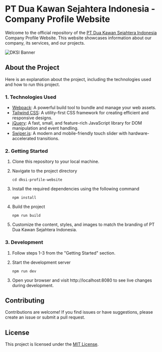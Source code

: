 # PT Dua Kawan Sejahtera Indonesia - Company Profile Website

Welcome to the official repository of the [PT Dua Kawan Sejahtera Indonesia](https://dksi.co.id/) Company Profile
Website. This website showcases information about our company, its services, and our projects.

![DKSI Banner](https://i.imgur.com/EVnTaXv.png)

## About the Project

Here is an explanation about the project, including the technologies used and how to run this project.

### 1. Technologies Used

- [Webpack](https://webpack.js.org/): A powerful build tool to bundle and manage your web assets.
- [Tailwind CSS](https://tailwindcss.com/): A utility-first CSS framework for creating efficient and responsive designs.
- [jQuery](https://jquery.com/): A fast, small, and feature-rich JavaScript library for DOM manipulation and event
  handling.
- [Swiper.js](https://swiperjs.com/): A modern and mobile-friendly touch slider with hardware-accelerated transitions.

### 2. Getting Started

1. Clone this repository to your local machine.
2. Navigate to the project directory

    ```shell
    cd dksi-profile-website
    ```
3. Install the required dependencies using the following command
    ```shell
    npm install
    ```
4. Build the project

    ```shell
    npm run build
    ```
5. Customize the content, styles, and images to match the branding of PT Dua Kawan Sejahtera Indonesia.

### 3. Development

1. Follow steps 1-3 from the "Getting Started" section.
2. Start the development server

   ```shell
   npm run dev
   ```
3. Open your browser and visit http://localhost:8080 to see live changes during development.

## Contributing

Contributions are welcome! If you find issues or have suggestions, please create an issue or submit a pull request.

## License

This project is licensed under the [MIT License](LICENSE).
